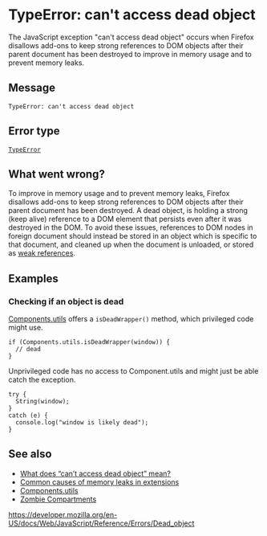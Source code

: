 # TypeError: can't access dead object

The JavaScript exception "can't access dead object" occurs when Firefox disallows add-ons to keep strong references to DOM objects after their parent document has been destroyed to improve in memory usage and to prevent memory leaks.

## Message

    TypeError: can't access dead object

## Error type

[`TypeError`](../global_objects/typeerror)

## What went wrong?

To improve in memory usage and to prevent memory leaks, Firefox disallows add-ons to keep strong references to DOM objects after their parent document has been destroyed. A dead object, is holding a strong (keep alive) reference to a DOM element that persists even after it was destroyed in the DOM. To avoid these issues, references to DOM nodes in foreign document should instead be stored in an object which is specific to that document, and cleaned up when the document is unloaded, or stored as [weak references](https://developer.mozilla.org/en-US/docs/Mozilla/Tech/XPCOM/Language_Bindings/Components.utils.getWeakReference).

## Examples

### Checking if an object is dead

[Components.utils](https://developer.mozilla.org/en-US/docs/Mozilla/Tech/XPCOM/Language_Bindings/Components.utils) offers a `isDeadWrapper()` method, which privileged code might use.

    if (Components.utils.isDeadWrapper(window)) {
      // dead
    }

Unprivileged code has no access to Component.utils and might just be able catch the exception.

    try {
      String(window);
    }
    catch (e) {
      console.log("window is likely dead");
    }

## See also

-   [What does “can’t access dead object” mean?](https://blog.mozilla.org/addons/2012/09/12/what-does-cant-access-dead-object-mean/)
-   [Common causes of memory leaks in extensions](https://developer.mozilla.org/en-US/docs/Extensions/Common_causes_of_memory_leaks_in_extensions)
-   [Components.utils](https://developer.mozilla.org/en-US/docs/Mozilla/Tech/XPCOM/Language_Bindings/Components.utils)
-   [Zombie Compartments](https://developer.mozilla.org/en-US/docs/Mozilla/Zombie_compartments)

<a href="https://developer.mozilla.org/en-US/docs/Web/JavaScript/Reference/Errors/Dead_object" class="_attribution-link">https://developer.mozilla.org/en-US/docs/Web/JavaScript/Reference/Errors/Dead_object</a>

